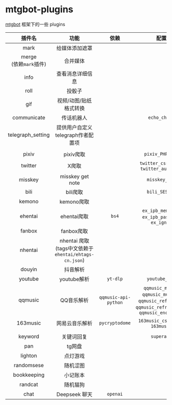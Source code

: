 # mtgbot-plugins
[mtgbot](https://github.com/HBcao233/mtgbot) 框架下的一些 plugins

| 插件名 | 功能 | 依赖 | 配置项 | 
| :----: | :----: | :----: | :----: |
| mark | 给媒体添加遮罩 | | |
| merge <br> (依赖`mark`插件) | 合并媒体 | | |
| info | 查看消息详细信息 | |
| roll | 投骰子| | |
| gif | 视频/动图/贴纸格式转换 | | |
| communicate | 传话机器人 | | `echo_chat_id` |
| telegraph_setting | 提供用户自定义 telegraph作者配置项 | | |
|||||
| pixiv | pixiv爬取 | | `pixiv_PHPSESSID` |
| twitter | X爬取 | | `twitter_csrf_token`, `twitter_auth_token` |
| misskey | misskey get note | | `misskey_token` |
| bili | bili爬取 | | `bili_SESSDATA` |
| kemono | kemono爬取 | |
| ehentai | ehentai爬取 | `bs4` | `ex_ipb_member_id`, `ex_ipb_pass_hash`, `ex_igneous` |
| fanbox | fanbox爬取 | | |
| nhentai | nhentai 爬取 (tags中文依赖于 `ehentai/ehtags-cn.json`) | | |
| douyin | 抖音解析 | |
| youtube | youtube解析 | `yt-dlp` | `youtube_token` |
| qqmusic | QQ音乐解析 | `qqmusic-api-python` | `qqmusic_musicid`, `qqmusic_musickey`, `qqmusic_refresh_key`, `qqmusic_refresh_token`, `qqmusic_encrypt_uin`|
| 163music | 网易云音乐解析 | `pycryptodome` | `163music_csrf_token`, `163music_u` |
|||||
| keyword | 关键词回复 | | `superadmin` |
| pan | tg网盘 | | |
| lighton | 点灯游戏 | | |
| randomsese | 随机涩图 | | |
| bookkeeping | 小记账本 | | |
| randcat | 随机猫狗 | | |
| chat | Deepseek 聊天 | `openai` | |